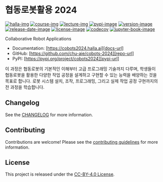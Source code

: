 # 협동로봇활용 2024

[![halla-img]][halla-url]
[![course-img]][course-url]
[![lecture-img]][lecture-url]
[![pypi-image]][pypi-url]
[![version-image]][release-url]
[![release-date-image]][release-url]
[![license-image]][license-url]
[![codecov][codecov-image]][codecov-url]
[![jupyter-book-image]][docs-url]

<!-- Links: -->
[halla-img]: https://img.shields.io/badge/CHU-halla.ai-blue
[halla-url]: https://halla.ai
[course-img]: https://img.shields.io/badge/course-entelecheia.ai-blue
[course-url]: https://course.entelecheia.ai
[lecture-img]: https://img.shields.io/badge/lecture-entelecheia.ai-blue
[lecture-url]: https://lecture.entelecheia.ai

[codecov-image]: https://codecov.io/gh/chu-aie/cobots-2024/branch/main/graph/badge.svg?token=IFGaRC86K7
[codecov-url]: https://codecov.io/gh/chu-aie/cobots-2024
[pypi-image]: https://img.shields.io/pypi/v/cobots2024
[license-image]: https://img.shields.io/github/license/chu-aie/cobots-2024
[license-url]: https://github.com/chu-aie/cobots-2024/blob/main/LICENSE
[version-image]: https://img.shields.io/github/v/release/chu-aie/cobots-2024?sort=semver
[release-date-image]: https://img.shields.io/github/release-date/chu-aie/cobots-2024
[release-url]: https://github.com/chu-aie/cobots-2024/releases
[jupyter-book-image]: https://jupyterbook.org/en/stable/_images/badge.svg

[repo-url]: https://github.com/chu-aie/cobots-2024
[pypi-url]: https://pypi.org/project/cobots2024
[docs-url]: https://cobots2024.halla.ai
[changelog]: https://github.com/chu-aie/cobots-2024/blob/main/CHANGELOG.md
[contributing guidelines]: https://github.com/chu-aie/cobots-2024/blob/main/CONTRIBUTING.md
<!-- Links: -->

Collaborative Robot Applications

- Documentation: [https://cobots2024.halla.ai][docs-url]
- GitHub: [https://github.com/chu-aie/cobots-2024][repo-url]
- PyPI: [https://pypi.org/project/cobots2024][pypi-url]

이 과정은 협동로봇의 기본적인 이해부터 고급 프로그래밍 기술까지 다루며, 학생들이 협동로봇을 활용한 다양한 작업 공정을 설계하고 구현할 수 있는 능력을 배양하는 것을 목표로 합니다. 로봇 시스템 설치, 조작, 프로그래밍, 그리고 실제 작업 공정 구현까지의 전 과정을 학습합니다.

## Changelog

See the [CHANGELOG] for more information.

## Contributing

Contributions are welcome! Please see the [contributing guidelines] for more information.

## License

This project is released under the [CC-BY-4.0 License][license-url].
